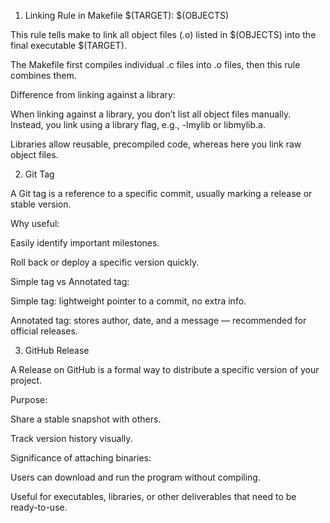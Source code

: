 1. Linking Rule in Makefile
$(TARGET): $(OBJECTS)


This rule tells make to link all object files (.o) listed in $(OBJECTS) into the final executable $(TARGET).

The Makefile first compiles individual .c files into .o files, then this rule combines them.

Difference from linking against a library:

When linking against a library, you don’t list all object files manually. Instead, you link using a library flag, e.g., -lmylib or libmylib.a.

Libraries allow reusable, precompiled code, whereas here you link raw object files.

2. Git Tag

A Git tag is a reference to a specific commit, usually marking a release or stable version.

Why useful:

Easily identify important milestones.

Roll back or deploy a specific version quickly.

Simple tag vs Annotated tag:

Simple tag: lightweight pointer to a commit, no extra info.

Annotated tag: stores author, date, and a message — recommended for official releases.

3. GitHub Release

A Release on GitHub is a formal way to distribute a specific version of your project.

Purpose:

Share a stable snapshot with others.

Track version history visually.

Significance of attaching binaries:

Users can download and run the program without compiling.

Useful for executables, libraries, or other deliverables that need to be ready-to-use.
